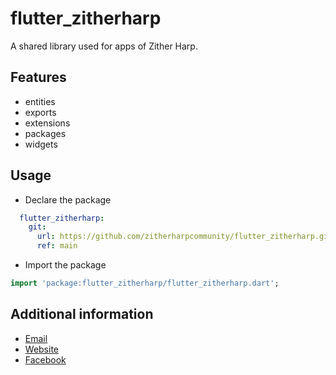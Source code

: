 # flutter_zitherharp

A shared library used for apps of Zither Harp.

## Features

- entities
- exports
- extensions
- packages
- widgets

## Usage
- Declare the package

```yaml
  flutter_zitherharp:
    git: 
      url: https://github.com/zitherharpcommunity/flutter_zitherharp.git
      ref: main
```

- Import the package

```dart
import 'package:flutter_zitherharp/flutter_zitherharp.dart';
```

## Additional information

- [Email](zh.zitherharp@gmail.com)
- [Website](http://zitherharp.dev/)
- [Facebook](https://www.facebook.com/zitherharp/)
